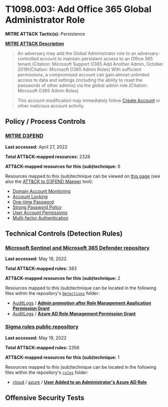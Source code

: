 # T1098.003: Add Office 365 Global Administrator Role
**MITRE ATT&CK Tactic(s):** Persistence

**[MITRE ATT&CK Description](https://attack.mitre.org/techniques/T1098/003)**
<blockquote>An adversary may add the Global Administrator role to an adversary-controlled account to maintain persistent access to an Office 365 tenant.(Citation: Microsoft Support O365 Add Another Admin, October 2019)(Citation: Microsoft O365 Admin Roles) With sufficient permissions, a compromised account can gain almost unlimited access to data and settings (including the ability to reset the passwords of other admins) via the global admin role.(Citation: Microsoft O365 Admin Roles) 

This account modification may immediately follow [Create Account](https://attack.mitre.org/techniques/T1136) or other malicious account activity.</blockquote>

## Policy / Process Controls
### [MITRE D3FEND](https://d3fend.mitre.org/)
**Last accessed:** April 27, 2022

**Total ATT&CK-mapped resources:** 2328

**ATT&CK-mapped resources for this (sub)technique:** 6

Resources mapped to this (sub)technique can be viewed on [this page](https://d3fend.mitre.org/) (see also the [ATT&CK to D3FEND Mapper](https://d3fend.mitre.org/tools/attack-mapper) tool):

* [Domain Account Monitoring](https://d3fend.mitre.org/techniques/d3f:DomainAccountMonitoring)
* [Account Locking](https://d3fend.mitre.org/techniques/d3f:AccountLocking)
* [One-time Password](https://d3fend.mitre.org/techniques/d3f:One-timePassword)
* [Strong Password Policy](https://d3fend.mitre.org/techniques/d3f:StrongPasswordPolicy)
* [User Account Permissions](https://d3fend.mitre.org/techniques/d3f:UserAccountPermissions)
* [Multi-factor Authentication](https://d3fend.mitre.org/techniques/d3f:Multi-factorAuthentication)

## Technical Controls (Detection Rules)
### [Microsoft Sentinel and Microsoft 365 Defender repository](https://github.com/Azure/Azure-Sentinel)
**Last accessed:** May 19, 2022

**Total ATT&CK-mapped rules:** 383

**ATT&CK-mapped resources for this (sub)technique:** 2

Resources mapped to this (sub)technique can be located in the following files within the repository's <code>[Detections](https://github.com/Azure/Azure-Sentinel/tree/master/Detections)</code> folder:

* [AuditLogs](https://github.com/Azure/Azure-Sentinel/tree/master/Detections/AuditLogs/) / **[Admin promotion after Role Management Application Permission Grant](https://github.com/Azure/Azure-Sentinel/blob/master/Detections/AuditLogs/AdminPromoAfterRoleMgmtAppPermissionGrant.yaml)**
* [AuditLogs](https://github.com/Azure/Azure-Sentinel/tree/master/Detections/AuditLogs/) / **[Azure AD Role Management Permission Grant](https://github.com/Azure/Azure-Sentinel/blob/master/Detections/AuditLogs/AzureADRoleManagementPermissionGrant.yaml)**

### [Sigma rules public repository](https://github.com/SigmaHQ/sigma)
**Last accessed:** May 19, 2022

**Total ATT&CK-mapped rules:** 2356

**ATT&CK-mapped resources for this (sub)technique:** 1

Resources mapped to this (sub)technique can be located in the following files within the repository's <code>[rules](https://github.com/SigmaHQ/sigma/tree/master/rules)</code> folder:

* [cloud](https://github.com/SigmaHQ/sigma/tree/master/rules/cloud/) / [azure](https://github.com/SigmaHQ/sigma/tree/master/rules/cloud/azure/) / **[User Added to an Administrator's Azure AD Role](https://github.com/SigmaHQ/sigma/blob/master/rules/cloud/azure/azure_ad_user_added_to_admin_role.yml)**


## Offensive Security Tests
